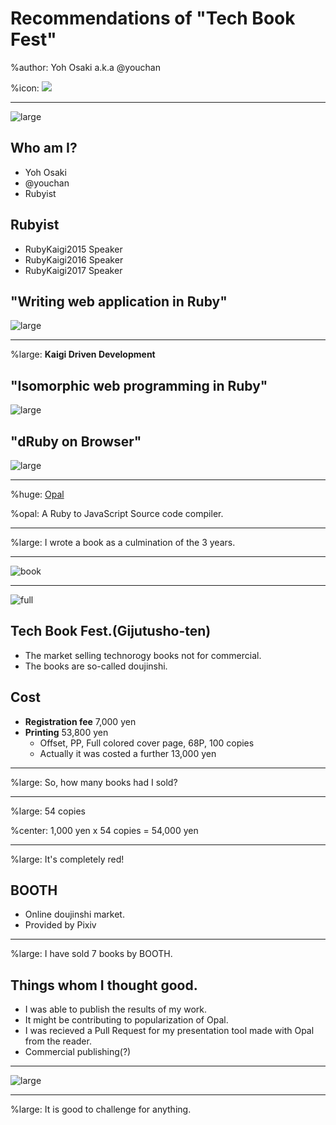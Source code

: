 # Recommendations of "Tech Book Fest"

%author: Yoh Osaki a.k.a @youchan

%icon: ![](youchan.jpg)

---

![large](otona.png)

## Who am I?

* Yoh Osaki
* @youchan
* Rubyist

## Rubyist

* RubyKaigi2015 Speaker
* RubyKaigi2016 Speaker
* RubyKaigi2017 Speaker

## "Writing web application in Ruby"

![large](RubyKaigi2015.png)

---

%large: **Kaigi Driven Development**

## "Isomorphic web programming in Ruby"

![large](RubyKaigi2016.png)

## "dRuby on Browser"

![large](RubyKaigi2017.png)

---
%huge: [Opal](http://opalrb.org/)

%opal: A Ruby to JavaScript Source code compiler.

---

%large: I wrote a book as a culmination of the 3 years.

---

![book](cover_4.png)

---

![full](techbookfest.png)

## Tech Book Fest.(Gijutusho-ten)

* The market selling technorogy books not for commercial.
* The books are so-called doujinshi.

## Cost

* **Registration fee** 7,000 yen
* **Printing** 53,800 yen
  - Offset, PP, Full colored cover page, 68P, 100 copies
  - Actually it was costed a further 13,000 yen

---

%large: So, how many books had I sold?

---

%large: 54 copies

%center: 1,000 yen x 54 copies = 54,000 yen

---

%large: It's completely red!

## BOOTH

* Online doujinshi market.
* Provided by Pixiv

---

%large: I have sold 7 books by BOOTH.

## Things whom I thought good.

* I was able to publish the results of my work.
* It might be contributing to popularization of Opal.
* I was recieved a Pull Request for my presentation tool made with Opal from the reader.
* Commercial publishing(?)

---

![large](pullrequest.png)

---

%large: It is good to challenge for anything. 

